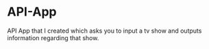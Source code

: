 # API-App

API App that I created which asks you to input a tv show and outputs information regarding that show.
